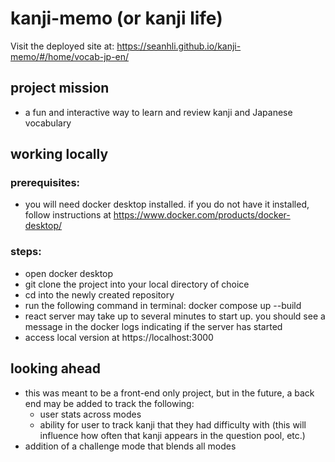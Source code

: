 # kanji-memo (or kanji life)

Visit the deployed site at:
https://seanhli.github.io/kanji-memo/#/home/vocab-jp-en/

## project mission
- a fun and interactive way to learn and review kanji and Japanese vocabulary

## working locally 
### prerequisites:
- you will need docker desktop installed. if you do not have it installed, follow instructions at https://www.docker.com/products/docker-desktop/

### steps:
- open docker desktop
- git clone the project into your local directory of choice
- cd into the newly created repository
- run the following command in terminal: docker compose up --build
- react server may take up to several minutes to start up. you should see a message in the docker logs indicating if the server has started
- access local version at https://localhost:3000

## looking ahead
- this was meant to be a front-end only project, but in the future, a back end may be added to track the following:
  - user stats across modes
  - ability for user to track kanji that they had difficulty with (this will influence how often that kanji appears in the question pool, etc.)
- addition of a challenge mode that blends all modes
